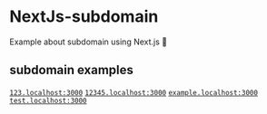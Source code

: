 # NextJs-subdomain
Example about subdomain using Next.js 🚀

## subdomain examples

[`123.localhost:3000`](http://123.localhost:3000)
[`12345.localhost:3000`](http://12345.localhost:3000)
[`example.localhost:3000`](http://example.localhost:3000)
[`test.localhost:3000`](http://test.localhost:3000)